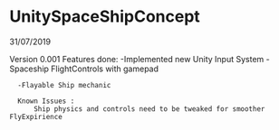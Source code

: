 # UnitySpaceShipConcept

31/07/2019

Version 0.001
Features done:
      -Implemented new Unity Input System
      -Spaceship FlightControls with gamepad
      
      -Flayable Ship mechanic 
      
      Known Issues :
          Ship physics and controls need to be tweaked for smoother FlyExpirience
     
